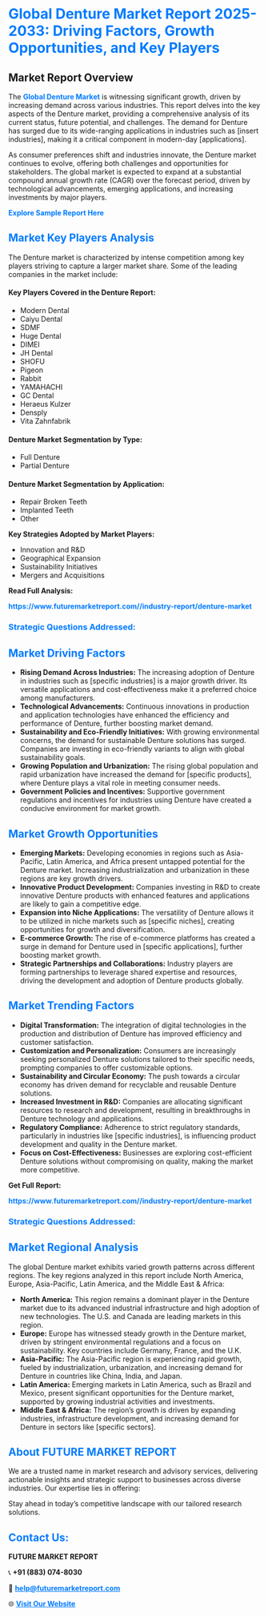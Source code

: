 <h1 style="color: #007BFF;">Global Denture Market Report 2025-2033: Driving Factors, Growth Opportunities, and Key Players</h1>

<section id="overview">
<h2>Market Report Overview</h2>
<p>The <a href="https://www.futuremarketreport.com//industry-report/denture-market" style="color: #007BFF; text-decoration: none;"><strong>Global Denture Market</strong></a> is witnessing significant growth, driven by increasing demand across various industries. This report delves into the key aspects of the Denture market, providing a comprehensive analysis of its current status, future potential, and challenges. The demand for Denture has surged due to its wide-ranging applications in industries such as [insert industries], making it a critical component in modern-day [applications].</p>
<p>As consumer preferences shift and industries innovate, the Denture market continues to evolve, offering both challenges and opportunities for stakeholders. The global market is expected to expand at a substantial compound annual growth rate (CAGR) over the forecast period, driven by technological advancements, emerging applications, and increasing investments by major players.</p>
</section>

<section id="overview">
<p><a href="https://www.futuremarketreport.com//request-sample/reportId=80312" style="color: #007BFF; text-decoration: none;"><strong>Explore Sample Report Here</strong></a></p>
</section>

<section id="key-players">
<h2 style="color: #007BFF;">Market Key Players Analysis</h2>
<p>The Denture market is characterized by intense competition among key players striving to capture a larger market share. Some of the leading companies in the market include:</p>
<h4>Key Players Covered in the Denture Report:</h4>
<ul><li>Modern Dental</li><li>Caiyu Dental</li><li>SDMF</li><li>Huge Dental</li><li>DIMEI</li><li>JH Dental</li><li>SHOFU</li><li>Pigeon</li><li>Rabbit</li><li>YAMAHACHI</li><li>GC Dental</li><li>Heraeus Kulzer</li><li>Densply</li><li>Vita Zahnfabrik</li></ul>
<h4>Denture Market Segmentation by Type:</h4>
<ul><li>Full Denture</li><li>Partial Denture</li></ul>

<h4>Denture Market Segmentation by Application:</h4>
<ul><li>Repair Broken Teeth</li><li>Implanted Teeth</li><li>Other</li></ul>
<p><strong>Key Strategies Adopted by Market Players:</strong></p>
<ul>
<li>Innovation and R&D</li>
<li>Geographical Expansion</li>
<li>Sustainability Initiatives</li>
<li>Mergers and Acquisitions</li>
</ul>
</section>

<section>
<p><strong>Read Full Analysis: </strong></p><a href="https://www.futuremarketreport.com//industry-report/denture-market" style="color: #007BFF; text-decoration: none;"><strong>https://www.futuremarketreport.com//industry-report/denture-market</strong></a>
<h3 style="color: #007BFF;">Strategic Questions Addressed:</h3>
</section>

<section id="driving-factors">
<h2 style="color: #007BFF;">Market Driving Factors</h2>
<ul>
<li><strong>Rising Demand Across Industries:</strong> The increasing adoption of Denture in industries such as [specific industries] is a major growth driver. Its versatile applications and cost-effectiveness make it a preferred choice among manufacturers.</li>
<li><strong>Technological Advancements:</strong> Continuous innovations in production and application technologies have enhanced the efficiency and performance of Denture, further boosting market demand.</li>
<li><strong>Sustainability and Eco-Friendly Initiatives:</strong> With growing environmental concerns, the demand for sustainable Denture solutions has surged. Companies are investing in eco-friendly variants to align with global sustainability goals.</li>
<li><strong>Growing Population and Urbanization:</strong> The rising global population and rapid urbanization have increased the demand for [specific products], where Denture plays a vital role in meeting consumer needs.</li>
<li><strong>Government Policies and Incentives:</strong> Supportive government regulations and incentives for industries using Denture have created a conducive environment for market growth.</li>
</ul>
</section>

<section id="growth-opportunities">
<h2 style="color: #007BFF;">Market Growth Opportunities</h2>
<ul>
<li><strong>Emerging Markets:</strong> Developing economies in regions such as Asia-Pacific, Latin America, and Africa present untapped potential for the Denture market. Increasing industrialization and urbanization in these regions are key growth drivers.</li>
<li><strong>Innovative Product Development:</strong> Companies investing in R&D to create innovative Denture products with enhanced features and applications are likely to gain a competitive edge.</li>
<li><strong>Expansion into Niche Applications:</strong> The versatility of Denture allows it to be utilized in niche markets such as [specific niches], creating opportunities for growth and diversification.</li>
<li><strong>E-commerce Growth:</strong> The rise of e-commerce platforms has created a surge in demand for Denture used in [specific applications], further boosting market growth.</li>
<li><strong>Strategic Partnerships and Collaborations:</strong> Industry players are forming partnerships to leverage shared expertise and resources, driving the development and adoption of Denture products globally.</li>
</ul>
</section>

<section id="trending-factors">
<h2 style="color: #007BFF;">Market Trending Factors</h2>
<ul>
<li><strong>Digital Transformation:</strong> The integration of digital technologies in the production and distribution of Denture has improved efficiency and customer satisfaction.</li>
<li><strong>Customization and Personalization:</strong> Consumers are increasingly seeking personalized Denture solutions tailored to their specific needs, prompting companies to offer customizable options.</li>
<li><strong>Sustainability and Circular Economy:</strong> The push towards a circular economy has driven demand for recyclable and reusable Denture solutions.</li>
<li><strong>Increased Investment in R&D:</strong> Companies are allocating significant resources to research and development, resulting in breakthroughs in Denture technology and applications.</li>
<li><strong>Regulatory Compliance:</strong> Adherence to strict regulatory standards, particularly in industries like [specific industries], is influencing product development and quality in the Denture market.</li>
<li><strong>Focus on Cost-Effectiveness:</strong> Businesses are exploring cost-efficient Denture solutions without compromising on quality, making the market more competitive.</li>
</ul>
</section>

<section>
<p><strong>Get Full Report: </strong></p><a href="https://www.futuremarketreport.com//industry-report/denture-market" style="color: #007BFF; text-decoration: none;"><strong>https://www.futuremarketreport.com//industry-report/denture-market</strong></a>
<h3 style="color: #007BFF;">Strategic Questions Addressed:</h3>
</section>


<section id="regional-analysis">
<h2 style="color: #007BFF;">Market Regional Analysis</h2>
<p>The global Denture market exhibits varied growth patterns across different regions. The key regions analyzed in this report include North America, Europe, Asia-Pacific, Latin America, and the Middle East & Africa:</p>
<ul>
<li><strong>North America:</strong> This region remains a dominant player in the Denture market due to its advanced industrial infrastructure and high adoption of new technologies. The U.S. and Canada are leading markets in this region.</li>
<li><strong>Europe:</strong> Europe has witnessed steady growth in the Denture market, driven by stringent environmental regulations and a focus on sustainability. Key countries include Germany, France, and the U.K.</li>
<li><strong>Asia-Pacific:</strong> The Asia-Pacific region is experiencing rapid growth, fueled by industrialization, urbanization, and increasing demand for Denture in countries like China, India, and Japan.</li>
<li><strong>Latin America:</strong> Emerging markets in Latin America, such as Brazil and Mexico, present significant opportunities for the Denture market, supported by growing industrial activities and investments.</li>
<li><strong>Middle East & Africa:</strong> The region’s growth is driven by expanding industries, infrastructure development, and increasing demand for Denture in sectors like [specific sectors].</li>
</ul>
</section>

<footer>
<h2 style="color: #007BFF;">About FUTURE MARKET REPORT</h2>
<p>We are a trusted name in market research and advisory services, delivering actionable insights and strategic support to businesses across diverse industries. Our expertise lies in offering:</p>

<p>Stay ahead in today’s competitive landscape with our tailored research solutions.</p>

<h2 style="color: #007BFF;">Contact Us:</h2>
<p><strong>FUTURE MARKET REPORT</strong></p>
<p>📞 <strong>+91 (883) 074-8030</strong></p>
<p>📧 <strong><a href="mailto:help@futuremarketreport.com" style="color: #007BFF;">help@futuremarketreport.com</a></strong></p>
<p>🌐 <strong><a href="https://www.futuremarketreport.com/" style="color: #007BFF;">Visit Our Website</a></strong></p>
</footer>